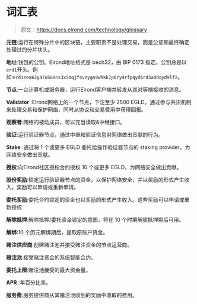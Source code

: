 # 词汇表

> 原文：<https://docs.elrond.com/technology/glossary>

 **元链**:运行在特殊分片中的区块链，主要职责不是处理交易，而是公证和最终确定处理过的分片块头。

**地址**:钱包的公钥。Elrond地址格式是 bech32，由 BIP 0173 指定。公钥总是以`erd1`开头。例如:`erd1sea63y47u569ns3x5mqjf4vnygn9whkk7p6ry4rfpqyd6rd5addqyd9lf2`。

**节点**:一台计算机或服务器，运行Elrond客户端并转发从其对等端接收的消息。

**Validator** :Elrond网络上的一个节点，下注至少 2500 EGLD，通过参与共识机制来处理交易和保护网络，同时从协议和交易费用中获得回报。

**观察者**:网络的被动成员，可以充当读取&中继接口。

**验证**:运行验证器节点，通过中继和验证信息对网络做出贡献的行为。

**Stake** :通过将 1 个或更多 EGLD 委托给操作验证器节点的 staking provider，为网络安全做出贡献。

**授权**:向Elrond社区授权合约授权 10 个或更多 EGLD，为网络安全做出贡献。

**股份奖励**:锁定运行验证器节点的资金，以保护网络安全，并以奖励的形式产生收入。奖励可以申请或重新申请。

**委托奖励**:委托合约锁定的资金也以奖励的形式产生收入。这些奖励可以申请或重新授权

**解除抵押**:解除抵押/委托资金锁定的意图，将在 10 个时期解除抵押期后可用。

**解绑**:10 个历元解绑期后，提取原账户资金。

**赌注供应商**:创建赌注池并接受赌注资金的节点运营商。

**赌注池**:接受赌注资金的系统智能合约。

**委托上限**:赌注池接受的最大资金量。

**APR** :年百分比率。

**服务费**:服务提供商从其赌注池收到的奖励中收取的费用。